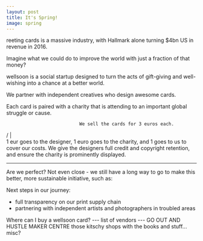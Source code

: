 ```yaml
---
layout: post
title: It's Spring!
image: spring
---
```


<span class="caps" alt="G">reeting</span> cards is a massive industry, 
with Hallmark alone turning $4bn US in revenue in 2016. 

Imagine what we could do to improve the world with just a fraction of that money? 

wellsoon is a social startup designed to turn the acts of gift-giving and well-wishing into a chance at a better world. 

We partner with independent creatives who design awesome cards.

Each card is paired with a charity that is attending to an important global struggle or cause. 

                               We sell the cards for 3 euros each.
/                                           |                                \
1 eur goes to the designer, 1 euro goes to the charity, and 1 goes to us to cover our costs. We give the designers full credit and copyright retention, and ensure the charity is prominently displayed.

---------------



Are we perfect?
	Not even close - we still have a long way to go to make this better, more sustainable initiative, such as:

Next steps in our journey:
- full transparency on our print supply chain
- partnering with independent artists and photographers in troubled areas


Where can I buy a wellsoon card?
--- list of vendors
--- GO OUT AND HUSTLE
	MAKER CENTRE
	those kitschy shops with the books and stuff... misc? 

